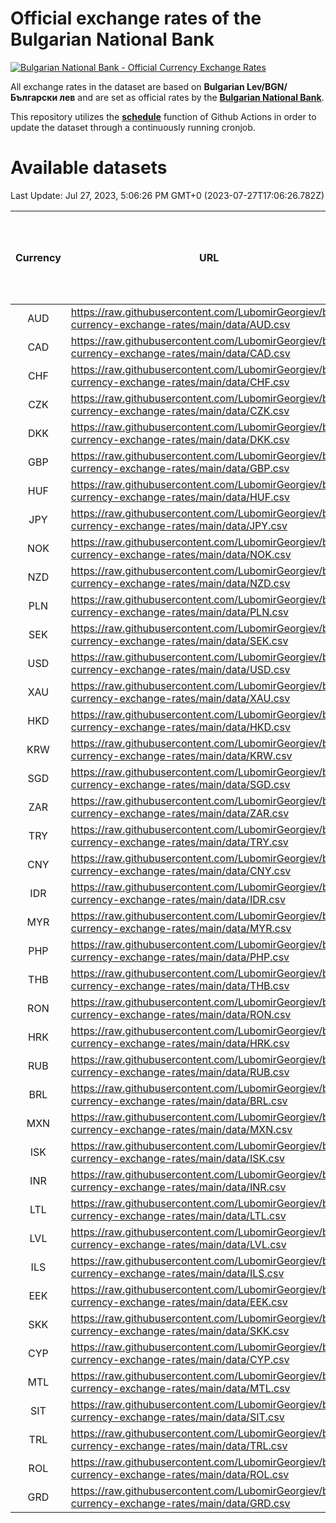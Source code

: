 # Official exchange rates of the Bulgarian National Bank

[![Bulgarian National Bank - Official Currency Exchange Rates](https://github.com/LubomirGeorgiev/bnb-currency-exchange-rates/actions/workflows/update-rates.yml/badge.svg?branch=main)](https://github.com/LubomirGeorgiev/bnb-currency-exchange-rates/actions/workflows/update-rates.yml)

All exchange rates in the dataset are based on **Bulgarian Lev/BGN/Български лев** and are set as official rates by the [**Bulgarian National Bank**](https://www.bnb.bg/Statistics/StExternalSector/StExchangeRates/StERForeignCurrencies/index.htm?toLang=_EN).

This repository utilizes the [**schedule**](https://docs.github.com/en/actions/reference/events-that-trigger-workflows) function of Github Actions in order to update the dataset through a continuously running cronjob.

# Available datasets

<!-- START LINKS (DO NOT EVER FU*ING DELETE THIS COMMENT FOR THE LOVE OF YOUR LIFE!!! IF YOU ARE CURIOS HOW IT WORKS, YOU CAN HAVE A LOOK AT ./src/updateReadme.ts) -->

Last Update: Jul 27, 2023, 5:06:26 PM GMT+0 (2023-07-27T17:06:26.782Z)

| Currency | URL                                                                                             | Number of records | Number of missing days that were filled in |
| :------: | ----------------------------------------------------------------------------------------------- | :---------------: | :----------------------------------------: |
|   AUD    | https://raw.githubusercontent.com/LubomirGeorgiev/bnb-currency-exchange-rates/main/data/AUD.csv |       8568        |                    2647                    |
|   CAD    | https://raw.githubusercontent.com/LubomirGeorgiev/bnb-currency-exchange-rates/main/data/CAD.csv |       8568        |                    2647                    |
|   CHF    | https://raw.githubusercontent.com/LubomirGeorgiev/bnb-currency-exchange-rates/main/data/CHF.csv |       8568        |                    2647                    |
|   CZK    | https://raw.githubusercontent.com/LubomirGeorgiev/bnb-currency-exchange-rates/main/data/CZK.csv |       8568        |                    2647                    |
|   DKK    | https://raw.githubusercontent.com/LubomirGeorgiev/bnb-currency-exchange-rates/main/data/DKK.csv |       8568        |                    2647                    |
|   GBP    | https://raw.githubusercontent.com/LubomirGeorgiev/bnb-currency-exchange-rates/main/data/GBP.csv |       8568        |                    2647                    |
|   HUF    | https://raw.githubusercontent.com/LubomirGeorgiev/bnb-currency-exchange-rates/main/data/HUF.csv |       8568        |                    2647                    |
|   JPY    | https://raw.githubusercontent.com/LubomirGeorgiev/bnb-currency-exchange-rates/main/data/JPY.csv |       8568        |                    2647                    |
|   NOK    | https://raw.githubusercontent.com/LubomirGeorgiev/bnb-currency-exchange-rates/main/data/NOK.csv |       8568        |                    2647                    |
|   NZD    | https://raw.githubusercontent.com/LubomirGeorgiev/bnb-currency-exchange-rates/main/data/NZD.csv |       8568        |                    2647                    |
|   PLN    | https://raw.githubusercontent.com/LubomirGeorgiev/bnb-currency-exchange-rates/main/data/PLN.csv |       8568        |                    2647                    |
|   SEK    | https://raw.githubusercontent.com/LubomirGeorgiev/bnb-currency-exchange-rates/main/data/SEK.csv |       8568        |                    2647                    |
|   USD    | https://raw.githubusercontent.com/LubomirGeorgiev/bnb-currency-exchange-rates/main/data/USD.csv |       8568        |                    2647                    |
|   XAU    | https://raw.githubusercontent.com/LubomirGeorgiev/bnb-currency-exchange-rates/main/data/XAU.csv |       8568        |                    2649                    |
|   HKD    | https://raw.githubusercontent.com/LubomirGeorgiev/bnb-currency-exchange-rates/main/data/HKD.csv |       8266        |                    2556                    |
|   KRW    | https://raw.githubusercontent.com/LubomirGeorgiev/bnb-currency-exchange-rates/main/data/KRW.csv |       8266        |                    2556                    |
|   SGD    | https://raw.githubusercontent.com/LubomirGeorgiev/bnb-currency-exchange-rates/main/data/SGD.csv |       8266        |                    2556                    |
|   ZAR    | https://raw.githubusercontent.com/LubomirGeorgiev/bnb-currency-exchange-rates/main/data/ZAR.csv |       8266        |                    2556                    |
|   TRY    | https://raw.githubusercontent.com/LubomirGeorgiev/bnb-currency-exchange-rates/main/data/TRY.csv |       6748        |                    2086                    |
|   CNY    | https://raw.githubusercontent.com/LubomirGeorgiev/bnb-currency-exchange-rates/main/data/CNY.csv |       6632        |                    2054                    |
|   IDR    | https://raw.githubusercontent.com/LubomirGeorgiev/bnb-currency-exchange-rates/main/data/IDR.csv |       6632        |                    2054                    |
|   MYR    | https://raw.githubusercontent.com/LubomirGeorgiev/bnb-currency-exchange-rates/main/data/MYR.csv |       6632        |                    2054                    |
|   PHP    | https://raw.githubusercontent.com/LubomirGeorgiev/bnb-currency-exchange-rates/main/data/PHP.csv |       6632        |                    2054                    |
|   THB    | https://raw.githubusercontent.com/LubomirGeorgiev/bnb-currency-exchange-rates/main/data/THB.csv |       6632        |                    2054                    |
|   RON    | https://raw.githubusercontent.com/LubomirGeorgiev/bnb-currency-exchange-rates/main/data/RON.csv |       6573        |                    2036                    |
|   HRK    | https://raw.githubusercontent.com/LubomirGeorgiev/bnb-currency-exchange-rates/main/data/HRK.csv |       6423        |                    1987                    |
|   RUB    | https://raw.githubusercontent.com/LubomirGeorgiev/bnb-currency-exchange-rates/main/data/RUB.csv |       6121        |                    1892                    |
|   BRL    | https://raw.githubusercontent.com/LubomirGeorgiev/bnb-currency-exchange-rates/main/data/BRL.csv |       5662        |                    1757                    |
|   MXN    | https://raw.githubusercontent.com/LubomirGeorgiev/bnb-currency-exchange-rates/main/data/MXN.csv |       5662        |                    1757                    |
|   ISK    | https://raw.githubusercontent.com/LubomirGeorgiev/bnb-currency-exchange-rates/main/data/ISK.csv |       5570        |                    1727                    |
|   INR    | https://raw.githubusercontent.com/LubomirGeorgiev/bnb-currency-exchange-rates/main/data/INR.csv |       5295        |                    1643                    |
|   LTL    | https://raw.githubusercontent.com/LubomirGeorgiev/bnb-currency-exchange-rates/main/data/LTL.csv |       5147        |                    1576                    |
|   LVL    | https://raw.githubusercontent.com/LubomirGeorgiev/bnb-currency-exchange-rates/main/data/LVL.csv |       4782        |                    1462                    |
|   ILS    | https://raw.githubusercontent.com/LubomirGeorgiev/bnb-currency-exchange-rates/main/data/ILS.csv |       4569        |                    1422                    |
|   EEK    | https://raw.githubusercontent.com/LubomirGeorgiev/bnb-currency-exchange-rates/main/data/EEK.csv |       3996        |                    1222                    |
|   SKK    | https://raw.githubusercontent.com/LubomirGeorgiev/bnb-currency-exchange-rates/main/data/SKK.csv |       2966        |                    908                     |
|   CYP    | https://raw.githubusercontent.com/LubomirGeorgiev/bnb-currency-exchange-rates/main/data/CYP.csv |       2902        |                    886                     |
|   MTL    | https://raw.githubusercontent.com/LubomirGeorgiev/bnb-currency-exchange-rates/main/data/MTL.csv |       2600        |                    795                     |
|   SIT    | https://raw.githubusercontent.com/LubomirGeorgiev/bnb-currency-exchange-rates/main/data/SIT.csv |       2538        |                    774                     |
|   TRL    | https://raw.githubusercontent.com/LubomirGeorgiev/bnb-currency-exchange-rates/main/data/TRL.csv |       1818        |                    559                     |
|   ROL    | https://raw.githubusercontent.com/LubomirGeorgiev/bnb-currency-exchange-rates/main/data/ROL.csv |       1693        |                    520                     |
|   GRD    | https://raw.githubusercontent.com/LubomirGeorgiev/bnb-currency-exchange-rates/main/data/GRD.csv |        361        |                    109                     |

<!-- END LINKS (DO NOT EVER FU*ING DELETE THIS COMMENT FOR THE LOVE OF YOUR LIFE!!! IF YOU ARE CURIOS HOW IT WORKS, YOU CAN HAVE A LOOK AT ./src/updateReadme.ts) -->
